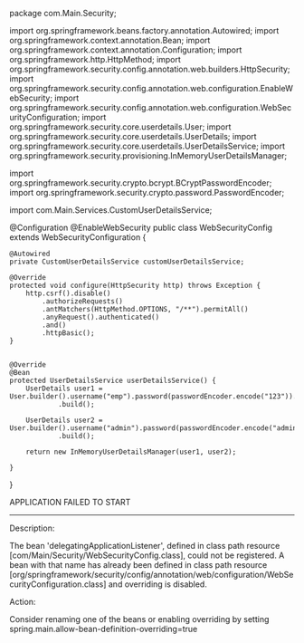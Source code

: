 package com.Main.Security;




import org.springframework.beans.factory.annotation.Autowired;
import org.springframework.context.annotation.Bean;
import org.springframework.context.annotation.Configuration;
import org.springframework.http.HttpMethod;
import org.springframework.security.config.annotation.web.builders.HttpSecurity;
import org.springframework.security.config.annotation.web.configuration.EnableWebSecurity;
import org.springframework.security.config.annotation.web.configuration.WebSecurityConfiguration;
import org.springframework.security.core.userdetails.User;
import org.springframework.security.core.userdetails.UserDetails;
import org.springframework.security.core.userdetails.UserDetailsService;
import org.springframework.security.provisioning.InMemoryUserDetailsManager;

import org.springframework.security.crypto.bcrypt.BCryptPasswordEncoder;
import org.springframework.security.crypto.password.PasswordEncoder;

import com.Main.Services.CustomUserDetailsService;


@Configuration
@EnableWebSecurity
public class WebSecurityConfig extends WebSecurityConfiguration {

    @Autowired
    private CustomUserDetailsService customUserDetailsService;

    @Override
    protected void configure(HttpSecurity http) throws Exception {
        http.csrf().disable()
            .authorizeRequests()
            .antMatchers(HttpMethod.OPTIONS, "/**").permitAll()
            .anyRequest().authenticated()
            .and()
            .httpBasic();
    }

 
	@Override
	@Bean
	protected UserDetailsService userDetailsService() {
		UserDetails user1 = User.builder().username("emp").password(passwordEncoder.encode("123")).roles("employee")
				.build();

		UserDetails user2 = User.builder().username("admin").password(passwordEncoder.encode("admin")).roles("admin")
				.build();

		return new InMemoryUserDetailsManager(user1, user2);

	}

}

APPLICATION FAILED TO START
***************************

Description:

The bean 'delegatingApplicationListener', defined in class path resource [com/Main/Security/WebSecurityConfig.class], could not be registered. A bean with that name has already been defined in class path resource [org/springframework/security/config/annotation/web/configuration/WebSecurityConfiguration.class] and overriding is disabled.

Action:

Consider renaming one of the beans or enabling overriding by setting spring.main.allow-bean-definition-overriding=true

